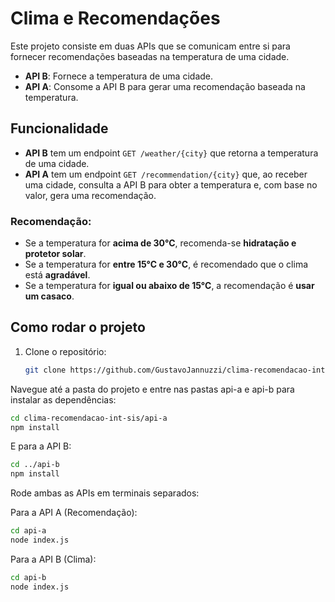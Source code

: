 # Clima e Recomendações

Este projeto consiste em duas APIs que se comunicam entre si para fornecer recomendações baseadas na temperatura de uma cidade.

- **API B**: Fornece a temperatura de uma cidade.
- **API A**: Consome a API B para gerar uma recomendação baseada na temperatura.

## Funcionalidade

- **API B** tem um endpoint `GET /weather/{city}` que retorna a temperatura de uma cidade.
- **API A** tem um endpoint `GET /recommendation/{city}` que, ao receber uma cidade, consulta a API B para obter a temperatura e, com base no valor, gera uma recomendação.

### Recomendação:

- Se a temperatura for **acima de 30°C**, recomenda-se **hidratação e protetor solar**.
- Se a temperatura for **entre 15°C e 30°C**, é recomendado que o clima está **agradável**.
- Se a temperatura for **igual ou abaixo de 15°C**, a recomendação é **usar um casaco**.

## Como rodar o projeto

1. Clone o repositório:
   ```bash
   git clone https://github.com/GustavoJannuzzi/clima-recomendacao-int-sis.git
   
Navegue até a pasta do projeto e entre nas pastas api-a e api-b para instalar as dependências:
   ```bash
  cd clima-recomendacao-int-sis/api-a
  npm install
```
E para a API B:

```bash
cd ../api-b
npm install
```

Rode ambas as APIs em terminais separados:

Para a API A (Recomendação):

```bash
cd api-a
node index.js
```
Para a API B (Clima):

```bash
cd api-b
node index.js
```
